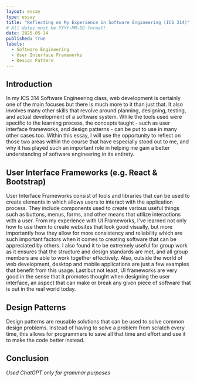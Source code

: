 ```yaml
---
layout: essay
type: essay
title: "Reflecting on My Experience in Software Engineering (ICS 314)"
# All dates must be YYYY-MM-DD format!
date: 2025-05-14
published: true
labels:
  - Software Engineering
  - User Interface Frameworks
  - Design Pattern
---
```



## Introduction
In my ICS 314 Software Engineering class, web development is certainly one of the main focuses but there is much more to it than just that. It also involves many other skills that revolve around planning, designing, testing, and actual development of a software system. While the tools used were specific to the learning process, the concepts taught - such as user interface frameworks, and design patterns - can be put to use in many other cases too. Within this essay, I will use the opportunity to reflect on those two areas within the course that have especially stood out to me, and why it has played such an important role in helping me gain a better understanding of software engineering in its entirety.

## User Interface Frameworks (e.g. React & Bootstrap)
User Interface Frameworks consist of tools and libraries that can be used to create elements in which allows users to interact with the application process. They include components used to create various useful things such as buttons, menus, forms, and other means that utilize interactions with a user. From my experience with UI Frameworks, I've learned not only how to use them to create websites that look good visually, but more importantly how they allow for more consistency and reliability which are such important factors when it comes to creating software that can be appreciated by others. I also found it to be extremely useful for group work as it ensures that the structure and design standards are met, and all group members are able to work together effectively. Also, outside the world of web development, desktop and mobile applications are just a few examples that benefit from this usage. Last but not least, UI frameworks are very good in the sense that it promotes thought when designing the user interface, an aspect that can make or break any given piece of software that is out in the real world today.

## Design Patterns
Design patterns are reusable solutions that can be used to solve common design problems. Instead of having to solve a problem from scratch every time, this allows for programmers to save all that time and effort and use it to make the code better instead. 

## Conclusion


*Used ChatGPT only for grammar purposes*
